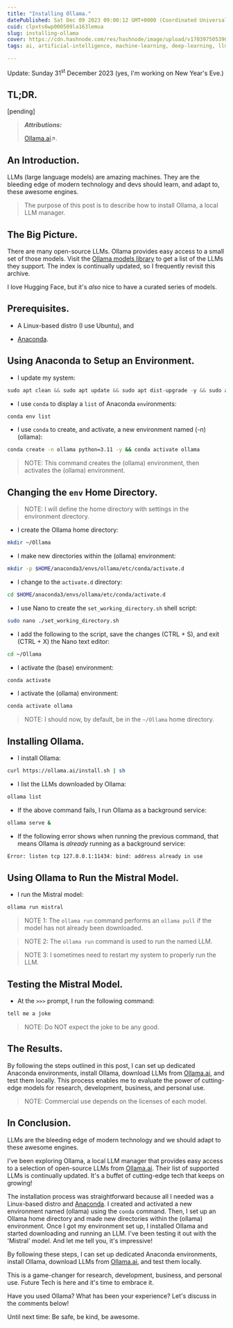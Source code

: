 ```yaml
---
title: "Installing Ollama."
datePublished: Sat Dec 09 2023 09:00:12 GMT+0000 (Coordinated Universal Time)
cuid: clpxts6wp000509la163lemua
slug: installing-ollama
cover: https://cdn.hashnode.com/res/hashnode/image/upload/v1703975053907/4415f003-b120-40f4-becd-28cb06b1fb6a.png
tags: ai, artificial-intelligence, machine-learning, deep-learning, llm, large-language-models, local-llm

---
```


Update: Sunday 31<sup>st</sup> December 2023 (yes, I'm working on New Year's Eve.)

## TL;DR.

\[pending\]

> ***Attributions:***
> 
> [Ollama.ai](https://ollama.ai/)↗.

## An Introduction.

LLMs (large language models) are amazing machines. They are the bleeding edge of modern technology and devs should learn, and adapt to, these awesome engines.

> The purpose of this post is to describe how to install Ollama, a local LLM manager.

## The Big Picture.

There are many open-source LLMs. Ollama provides easy access to a small set of those models. Visit the [Ollama models library](https://ollama.ai/library) to get a list of the LLMs they support. The index is continually updated, so I frequently revisit this archive.

I love Hugging Face, but it's *also* nice to have a curated series of models.

## Prerequisites.

* A Linux-based distro (I use Ubuntu), and
    
* [Anaconda](https://solodev.app/installing-anaconda).
    

## Using Anaconda to Setup an Environment.

* I update my system:
    

```python
sudo apt clean && sudo apt update && sudo apt dist-upgrade -y && sudo apt autoremove -y
```

* I use `conda` to display a `list` of Anaconda `env`ironments:
    

```bash
conda env list
```

* I use `conda` to create, and activate, a new environment named (-n) (ollama):
    

```bash
conda create -n ollama python=3.11 -y && conda activate ollama
```

> NOTE: This command creates the (ollama) environment, then activates the (ollama) environment.

## Changing the `env` Home Directory.

> NOTE: I will define the home directory with settings in the environment directory.

* I create the Ollama home directory:
    

```bash
mkdir ~/Ollama
```

* I make new directories within the (ollama) environment:
    

```bash
mkdir -p $HOME/anaconda3/envs/ollama/etc/conda/activate.d
```

* I change to the `activate.d` directory:
    

```bash
cd $HOME/anaconda3/envs/ollama/etc/conda/activate.d
```

* I use Nano to create the `set_working_directory.sh` shell script:
    

```bash
sudo nano ./set_working_directory.sh
```

* I add the following to the script, save the changes (CTRL + S), and exit (CTRL + X) the Nano text editor:
    

```bash
cd ~/Ollama
```

* I activate the (base) environment:
    

```bash
conda activate
```

* I activate the (ollama) environment:
    

```bash
conda activate ollama
```

> NOTE: I should now, by default, be in the `~/Ollama` home directory.

## Installing Ollama.

* I install Ollama:
    

```bash
curl https://ollama.ai/install.sh | sh
```

* I list the LLMs downloaded by Ollama:
    

```bash
ollama list
```

* If the above command fails, I run Ollama as a background service:
    

```bash
ollama serve &
```

* If the following error shows when running the previous command, that means Ollama is *already* running as a background service:
    

```bash
Error: listen tcp 127.0.0.1:11434: bind: address already in use
```

## Using Ollama to Run the Mistral Model.

* I run the Mistral model:
    

```python
ollama run mistral
```

> NOTE 1: The `ollama run` command performs an `ollama pull` if the model has not already been downloaded.

> NOTE 2: The `ollama run` command is used to run the named LLM.

> NOTE 3: I sometimes need to restart my system to properly run the LLM.

## Testing the Mistral Model.

* At the `>>>` prompt, I run the following command:
    

```python
tell me a joke
```

> NOTE: Do NOT expect the joke to be any good.

## The Results.

By following the steps outlined in this post, I can set up dedicated Anaconda environments, install Ollama, download LLMs from [Ollama.ai](https://ollama.ai/), and test them locally. This process enables me to evaluate the power of cutting-edge models for research, development, business, and personal use.

> NOTE: Commercial use depends on the licenses of each model.

## In Conclusion.

LLMs are the bleeding edge of modern technology and we should adapt to these awesome engines.

I've been exploring Ollama, a local LLM manager that provides easy access to a selection of open-source LLMs from [Ollama.ai](https://ollama.ai). Their list of supported LLMs is continually updated. It's a buffet of cutting-edge tech that keeps on growing!

The installation process was straightforward because all I needed was a Linux-based distro and [Anaconda](https://solodev.app/installing-anaconda). I created and activated a new environment named (ollama) using the `conda` command. Then, I set up an Ollama home directory and made new directories within the (ollama) environment. Once I got my environment set up, I installed Ollama and started downloading and running an LLM. I've been testing it out with the 'Mistral' model. And let me tell you, it's impressive!

By following these steps, I can set up dedicated Anaconda environments, install Ollama, download LLMs from [Ollama.ai](http://Ollama.ai), and test them locally.

This is a game-changer for research, development, business, and personal use. Future Tech is here and it's time to embrace it.

Have you used Ollama? What has been your experience? Let's discuss in the comments below!

Until next time: Be safe, be kind, be awesome.